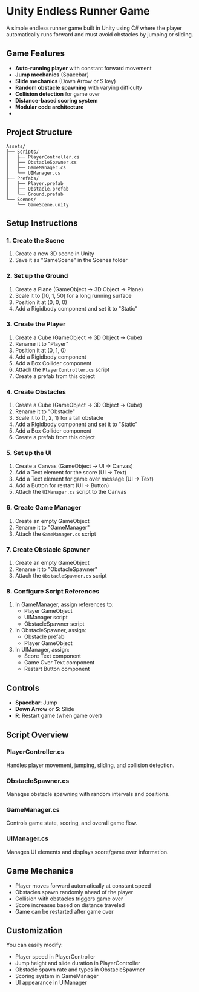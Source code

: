 # Unity Endless Runner Game

A simple endless runner game built in Unity using C# where the player automatically runs forward and must avoid obstacles by jumping or sliding.

## Game Features

- **Auto-running player** with constant forward movement
- **Jump mechanics** (Spacebar)
- **Slide mechanics** (Down Arrow or S key)
- **Random obstacle spawning** with varying difficulty
- **Collision detection** for game over
- **Distance-based scoring system**
- **Modular code architecture**
- 

## Project Structure

```
Assets/
├── Scripts/
│   ├── PlayerController.cs
│   ├── ObstacleSpawner.cs
│   ├── GameManager.cs
│   └── UIManager.cs
├── Prefabs/
│   ├── Player.prefab
│   ├── Obstacle.prefab
│   └── Ground.prefab
└── Scenes/
    └── GameScene.unity
```

## Setup Instructions

### 1. Create the Scene
1. Create a new 3D scene in Unity
2. Save it as "GameScene" in the Scenes folder

### 2. Set up the Ground
1. Create a Plane (GameObject → 3D Object → Plane)
2. Scale it to (10, 1, 50) for a long running surface
3. Position it at (0, 0, 0)
4. Add a Rigidbody component and set it to "Static"

### 3. Create the Player
1. Create a Cube (GameObject → 3D Object → Cube)
2. Rename it to "Player"
3. Position it at (0, 1, 0)
4. Add a Rigidbody component
5. Add a Box Collider component
6. Attach the `PlayerController.cs` script
7. Create a prefab from this object

### 4. Create Obstacles
1. Create a Cube (GameObject → 3D Object → Cube)
2. Rename it to "Obstacle"
3. Scale it to (1, 2, 1) for a tall obstacle
4. Add a Rigidbody component and set it to "Static"
5. Add a Box Collider component
6. Create a prefab from this object

### 5. Set up the UI
1. Create a Canvas (GameObject → UI → Canvas)
2. Add a Text element for the score (UI → Text)
3. Add a Text element for game over message (UI → Text)
4. Add a Button for restart (UI → Button)
5. Attach the `UIManager.cs` script to the Canvas

### 6. Create Game Manager
1. Create an empty GameObject
2. Rename it to "GameManager"
3. Attach the `GameManager.cs` script

### 7. Create Obstacle Spawner
1. Create an empty GameObject
2. Rename it to "ObstacleSpawner"
3. Attach the `ObstacleSpawner.cs` script

### 8. Configure Script References
1. In GameManager, assign references to:
   - Player GameObject
   - UIManager script
   - ObstacleSpawner script
2. In ObstacleSpawner, assign:
   - Obstacle prefab
   - Player GameObject
3. In UIManager, assign:
   - Score Text component
   - Game Over Text component
   - Restart Button component

## Controls

- **Spacebar**: Jump
- **Down Arrow** or **S**: Slide
- **R**: Restart game (when game over)

## Script Overview

### PlayerController.cs
Handles player movement, jumping, sliding, and collision detection.

### ObstacleSpawner.cs
Manages obstacle spawning with random intervals and positions.

### GameManager.cs
Controls game state, scoring, and overall game flow.

### UIManager.cs
Manages UI elements and displays score/game over information.

## Game Mechanics

- Player moves forward automatically at constant speed
- Obstacles spawn randomly ahead of the player
- Collision with obstacles triggers game over
- Score increases based on distance traveled
- Game can be restarted after game over

## Customization

You can easily modify:
- Player speed in PlayerController
- Jump height and slide duration in PlayerController
- Obstacle spawn rate and types in ObstacleSpawner
- Scoring system in GameManager
- UI appearance in UIManager
